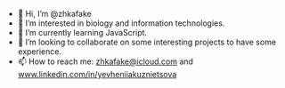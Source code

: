- 👋 Hi, I’m @zhkafake
- 👀 I’m interested in biology and information technologies.
- 🌱 I’m currently learning JavaScript.
- 💞️ I’m looking to collaborate on some interesting projects to have some experience.
- 📫 How to reach me: zhkafake@icloud.com and www.linkedin.com/in/yevheniiakuznietsova

